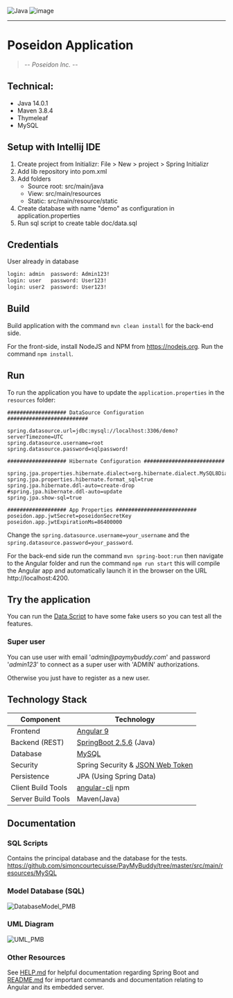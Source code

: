 ![Java](https://img.shields.io/badge/made%20with-JAVA-%23C9284D?style=for-the-badge&logo=java&logoColor=#EC1C24)
![image](https://camo.githubusercontent.com/49fbb99f92674cc6825349b154b65aaf4064aec465d61e8e1f9fb99da3d922a1/68747470733a2f2f696d672e736869656c64732e696f2f62616467652f68746d6c352d2532334533344632362e7376673f7374796c653d666f722d7468652d6261646765266c6f676f3d68746d6c35266c6f676f436f6c6f723d7768697465)


____________________

# Poseidon Application
> -- _Poseidon Inc._ --

## Technical:

- Java 14.0.1
- Maven 3.8.4
- Thymeleaf
- MySQL

## Setup with Intellij IDE
1. Create project from Initializr: File > New > project > Spring Initializr
2. Add lib repository into pom.xml
3. Add folders
    - Source root: src/main/java
    - View: src/main/resources
    - Static: src/main/resource/static
4. Create database with name "demo" as configuration in application.properties
5. Run sql script to create table doc/data.sql

## Credentials

User already in database

```bash
login: admin  password: Admin123!
login: user   password: User123!
login: user2  password: User123!
```

## Build
Build application with the command `mvn clean install` for the back-end side.

For the front-side, install NodeJS and NPM from https://nodejs.org.
Run the command `npm install`.

## Run
To run the application you have to update the `application.properties` in the `resources` folder:
```properties
################### DataSource Configuration ##########################

spring.datasource.url=jdbc:mysql://localhost:3306/demo?serverTimezone=UTC
spring.datasource.username=root
spring.datasource.password=sqlpassword!

################### Hibernate Configuration ##########################

spring.jpa.properties.hibernate.dialect=org.hibernate.dialect.MySQL8Dialect
spring.jpa.properties.hibernate.format_sql=true
spring.jpa.hibernate.ddl-auto=create-drop
#spring.jpa.hibernate.ddl-auto=update
spring.jpa.show-sql=true

################### App Properties ##########################
poseidon.app.jwtSecret=poseidonSecretKey
poseidon.app.jwtExpirationMs=86400000
```
Change the `spring.datasource.username=your_username` and the `spring.datasource.password=your_password`.

For the back-end side run the command `mvn spring-boot:run` then navigate to the Angular folder and run the command `npm run start` this will compile the Angular app and automatically launch it in the browser on the URL http://localhost:4200.


## Try the application

You can run the [Data Script](src/main/resources/MySQL/DataTest.sql) to have some fake users so you can test all the features.

### Super user
You can use user with email '_admin@paymybuddy.com_' and password
'_admin123_' to connect as a super user with 'ADMIN' authorizations.

Otherwise you just have to register as a new user.

## Technology Stack
Component         | Technology
---               | ---
Frontend          | [Angular 9](https://github.com/angular/angular)
Backend (REST)    | [SpringBoot 2.5.6](https://projects.spring.io/spring-boot) (Java)
Database          | [MySQL](https://www.mysql.com/)
Security          | Spring Security & [JSON Web Token](https://jwt.io/)
Persistence       | JPA (Using Spring Data)
Client Build Tools| [angular-cli](https://github.com/angular/angular-cli) npm
Server Build Tools| Maven(Java)

## Documentation

### SQL Scripts
Contains the principal database and the database for the tests.
https://github.com/simoncourtecuisse/PayMyBuddy/tree/master/src/main/resources/MySQL

### Model Database (SQL)

![DatabaseModel_PMB](src/main/resources/Docs/DatabaseModel_PMB.png)

### UML Diagram

![UML_PMB](src/main/resources/Docs/UML_PMB.png)

### Other Resources
See [HELP.md](https://github.com/simoncourtecuisse/PayMyBuddy/blob/main/PayMyBuddy/HELP.md) for helpful documentation regarding Spring Boot and [README.md](/README.md) for important commands and documentation relating to Angular and its embedded server.
